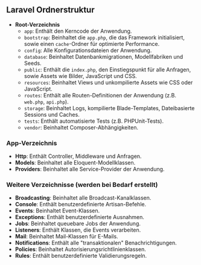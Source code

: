 ## Laravel Ordnerstruktur

- **Root-Verzeichnis**
  - `app`: Enthält den Kerncode der Anwendung.
  - `bootstrap`: Beinhaltet die `app.php`, die das Framework initialisiert, sowie einen `cache`-Ordner für optimierte Performance.
  - `config`: Alle Konfigurationsdateien der Anwendung.
  - `database`: Beinhaltet Datenbankmigrationen, Modellfabriken und Seeds.
  - `public`: Enthält die `index.php`, den Einstiegspunkt für alle Anfragen, sowie Assets wie Bilder, JavaScript und CSS.
  - `resources`: Beinhaltet Views und unkompilierte Assets wie CSS oder JavaScript.
  - `routes`: Enthält alle Routen-Definitionen der Anwendung (z.B. `web.php`, `api.php`).
  - `storage`: Beinhaltet Logs, kompilierte Blade-Templates, Dateibasierte Sessions und Caches.
  - `tests`: Enthält automatisierte Tests (z.B. PHPUnit-Tests).
  - `vendor`: Beinhaltet Composer-Abhängigkeiten.

### App-Verzeichnis

- **Http**: Enthält Controller, Middleware und Anfragen.
- **Models**: Beinhaltet alle Eloquent-Modellklassen.
- **Providers**: Beinhaltet alle Service-Provider der Anwendung.

### Weitere Verzeichnisse (werden bei Bedarf erstellt)

- **Broadcasting**: Beinhaltet alle Broadcast-Kanalklassen.
- **Console**: Enthält benutzerdefinierte Artisan-Befehle.
- **Events**: Beinhaltet Event-Klassen.
- **Exceptions**: Enthält benutzerdefinierte Ausnahmen.
- **Jobs**: Beinhaltet queuebare Jobs der Anwendung.
- **Listeners**: Enthält Klassen, die Events verarbeiten.
- **Mail**: Beinhaltet Mail-Klassen für E-Mails.
- **Notifications**: Enthält alle "transaktionalen" Benachrichtigungen.
- **Policies**: Beinhaltet Autorisierungsrichtlinienklassen.
- **Rules**: Enthält benutzerdefinierte Validierungsregeln.
